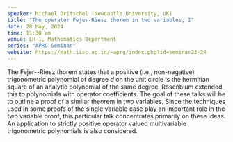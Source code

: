 ```yaml
---
speaker: Michael Dritschel (Newcastle University, UK)
title: "The operator Fejer-Riesz thorem in two variables, I"
date: 28 May, 2024
time: 11:30 am
venue: LH-1, Mathematics Department
series: "APRG Seminar"
website: https://math.iisc.ac.in/~aprg/index.php?id=seminar23-24
---
```


The Fejer--Riesz thorem states that a positive (i.e., non-negative) trigonometric polynomial of degree $d$ on the unit circle is the
hermitian square of an analytic polynomial of the same degree. Rosenblum extended this to polynomials with operator coefficients.
The goal of these talks will be to outline a proof of a similar theorem in two variables. Since the techniques used in some proofs of
the single variable case play an important role in the two variable proof, this particular talk concentrates primarily on these ideas.
An application to strictly positive operator valued multivariable trigonometric polynomials is also considered.
